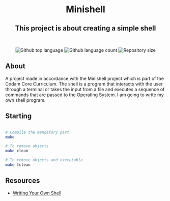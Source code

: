 <h1 align="center">  Minishell </h1>

<h2 align="center">This project is about creating a simple shell</h2>
<br>
<p align="center">
<p align="center">

  <img alt="Github top language" src="https://img.shields.io/github/languages/top/yixin1230/Minishell?color=3de069">

  <img alt="Github language count" src="https://img.shields.io/github/languages/count/yixin1230/Minishell?color=3de069">

  <img alt="Repository size" src="https://img.shields.io/github/repo-size/yixin1230/Minishell?color=3de069">


</p>

## About

A project made in accordance with the Minishell project which is part of the Codam Core Curriculum.
The shell is a program that interacts with the user through a terminal or takes the input from a file and executes a sequence of commands that are passed to the Operating System. I am going to write my own shell program.

## Starting
```bash

# Compile the mandatory part
make

# To remove objects
make clean

# To remove objects and executable
make fclean
```

## Resources
* [Writing Your Own Shell](https://www.cs.purdue.edu/homes/grr/SystemsProgrammingBook/Book/Chapter5-WritingYourOwnShell.pdf)
